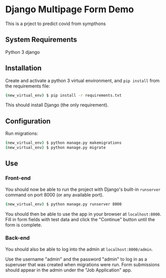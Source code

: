 # Django Multipage Form Demo

This is a prject to predict covid from sympthons

## System Requirements

Python 3
django

## Installation

Create and activate a python 3 virtual environment, and `pip install`
from the requirements file:

```bash
(new_virtual_env) $ pip install -r requirements.txt
```

This should install Django (the only requirement).

## Configuration

Run migrations:

```bash
(new_virtual_env) $ python manage.py makemigrations
(new_virtual_env) $ python manage.py migrate
```

## Use

### Front-end

You should now be able to run the project with Django's built-in
`runserver` command on port 8000 (or any available port).

```bash
(new_virtual_env) $ python manage.py runserver 8000
```

You should then be able to use the app in your browser at
`localhost:8000`.  Fill in form fields with test data and click the
"Continue" button until the form is complete.

### Back-end

You should also be able to log into the admin at
`localhost:8000/admin`.

Use the username "admin" and the password "admin" to log in as a
superuser that was created when migrations were run.  Form submissions
should appear in the admin under the "Job Application" app.
